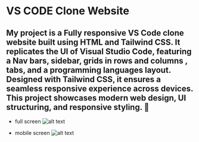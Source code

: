 # VS CODE Clone Website

## My project is a **Fully responsive VS Code clone website** built using **HTML and Tailwind CSS**. It replicates the UI of **Visual Studio Code**, featuring a **Nav bars, sidebar, grids in rows and columns , tabs, and a programming languages layout**. Designed with **Tailwind CSS**, it ensures a seamless **responsive experience** across devices. This project showcases **modern web design, UI structuring, and responsive styling**. 🚀

- full screen
  ![alt text](<full screen.png>)

- mobile screen
  ![alt text](<mobile screen.png>)
